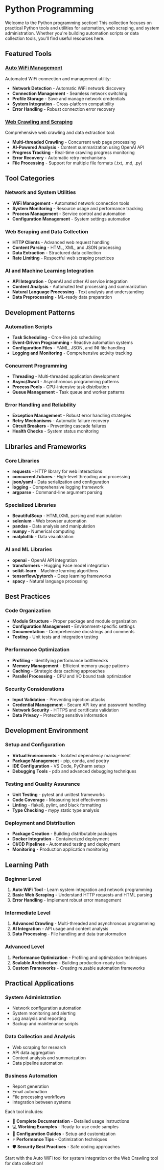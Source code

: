 # Python Programming

Welcome to the Python programming section! This collection focuses on practical Python tools and utilities for automation, web scraping, and system administration. Whether you're building automation scripts or data collection tools, you'll find useful resources here.

## Featured Tools

### [Auto WiFi Management](auto-wifi.md)

Automated WiFi connection and management utility:

- **Network Detection** - Automatic WiFi network discovery
- **Connection Management** - Seamless network switching
- **Profile Storage** - Save and manage network credentials
- **System Integration** - Cross-platform compatibility
- **Error Handling** - Robust connection error recovery

### [Web Crawling and Scraping](crawl.md)

Comprehensive web crawling and data extraction tool:

- **Multi-threaded Crawling** - Concurrent web page processing
- **AI-Powered Analysis** - Content summarization using OpenAI API
- **Progress Tracking** - Real-time crawling progress monitoring
- **Error Recovery** - Automatic retry mechanisms
- **File Processing** - Support for multiple file formats (.txt, .md, .py)

## Tool Categories

### Network and System Utilities

- **WiFi Management** - Automated network connection tools
- **System Monitoring** - Resource usage and performance tracking
- **Process Management** - Service control and automation
- **Configuration Management** - System settings automation

### Web Scraping and Data Collection

- **HTTP Clients** - Advanced web request handling
- **Content Parsing** - HTML, XML, and JSON processing
- **Data Extraction** - Structured data collection
- **Rate Limiting** - Respectful web scraping practices

### AI and Machine Learning Integration

- **API Integration** - OpenAI and other AI service integration
- **Content Analysis** - Automated text processing and summarization
- **Natural Language Processing** - Text analysis and understanding
- **Data Preprocessing** - ML-ready data preparation

## Development Patterns

### Automation Scripts

- **Task Scheduling** - Cron-like job scheduling
- **Event-Driven Programming** - Reactive automation systems
- **Configuration Files** - YAML, JSON, and INI file handling
- **Logging and Monitoring** - Comprehensive activity tracking

### Concurrent Programming

- **Threading** - Multi-threaded application development
- **Async/Await** - Asynchronous programming patterns
- **Process Pools** - CPU-intensive task distribution
- **Queue Management** - Task queue and worker patterns

### Error Handling and Reliability

- **Exception Management** - Robust error handling strategies
- **Retry Mechanisms** - Automatic failure recovery
- **Circuit Breakers** - Preventing cascade failures
- **Health Checks** - System status monitoring

## Libraries and Frameworks

### Core Libraries

- **requests** - HTTP library for web interactions
- **concurrent.futures** - High-level threading and processing
- **json/yaml** - Data serialization and configuration
- **logging** - Comprehensive logging framework
- **argparse** - Command-line argument parsing

### Specialized Libraries

- **BeautifulSoup** - HTML/XML parsing and manipulation
- **selenium** - Web browser automation
- **pandas** - Data analysis and manipulation
- **numpy** - Numerical computing
- **matplotlib** - Data visualization

### AI and ML Libraries

- **openai** - OpenAI API integration
- **transformers** - Hugging Face model integration
- **scikit-learn** - Machine learning algorithms
- **tensorflow/pytorch** - Deep learning frameworks
- **spacy** - Natural language processing

## Best Practices

### Code Organization

- **Module Structure** - Proper package and module organization
- **Configuration Management** - Environment-specific settings
- **Documentation** - Comprehensive docstrings and comments
- **Testing** - Unit tests and integration testing

### Performance Optimization

- **Profiling** - Identifying performance bottlenecks
- **Memory Management** - Efficient memory usage patterns
- **Caching** - Strategic data caching approaches
- **Parallel Processing** - CPU and I/O bound task optimization

### Security Considerations

- **Input Validation** - Preventing injection attacks
- **Credential Management** - Secure API key and password handling
- **Network Security** - HTTPS and certificate validation
- **Data Privacy** - Protecting sensitive information

## Development Environment

### Setup and Configuration

- **Virtual Environments** - Isolated dependency management
- **Package Management** - pip, conda, and poetry
- **IDE Configuration** - VS Code, PyCharm setup
- **Debugging Tools** - pdb and advanced debugging techniques

### Testing and Quality Assurance

- **Unit Testing** - pytest and unittest frameworks
- **Code Coverage** - Measuring test effectiveness
- **Linting** - flake8, pylint, and black formatting
- **Type Checking** - mypy static type analysis

### Deployment and Distribution

- **Package Creation** - Building distributable packages
- **Docker Integration** - Containerized deployment
- **CI/CD Pipelines** - Automated testing and deployment
- **Monitoring** - Production application monitoring

## Learning Path

### Beginner Level

1. **Auto WiFi Tool** - Learn system integration and network programming
2. **Basic Web Scraping** - Understand HTTP requests and HTML parsing
3. **Error Handling** - Implement robust error management

### Intermediate Level

1. **Advanced Crawling** - Multi-threaded and asynchronous programming
2. **AI Integration** - API usage and content analysis
3. **Data Processing** - File handling and data transformation

### Advanced Level

1. **Performance Optimization** - Profiling and optimization techniques
2. **Scalable Architecture** - Building production-ready tools
3. **Custom Frameworks** - Creating reusable automation frameworks

## Practical Applications

### System Administration

- Network configuration automation
- System monitoring and alerting
- Log analysis and reporting
- Backup and maintenance scripts

### Data Collection and Analysis

- Web scraping for research
- API data aggregation
- Content analysis and summarization
- Data pipeline automation

### Business Automation

- Report generation
- Email automation
- File processing workflows
- Integration between systems

Each tool includes:

- 📖 **Complete Documentation** - Detailed usage instructions
- 💻 **Working Examples** - Ready-to-use code samples
- 🔧 **Configuration Guides** - Setup and customization
- ⚡ **Performance Tips** - Optimization techniques
- 🛡️ **Security Best Practices** - Safe coding approaches

Start with the Auto WiFi tool for system integration or the Web Crawling tool for data collection!

